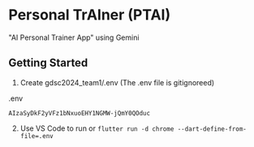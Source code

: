# Personal TrAIner (PTAI)

"AI Personal Trainer App" using Gemini 

## Getting Started

1. Create gdsc2024_team1/.env (The .env file is gitignoreed)

.env
```
AIzaSyDkF2yVFz1bNxuoEHY1NGMW-jQmY0QOduc
```

2. Use VS Code to run or `flutter run -d chrome --dart-define-from-file=.env`
